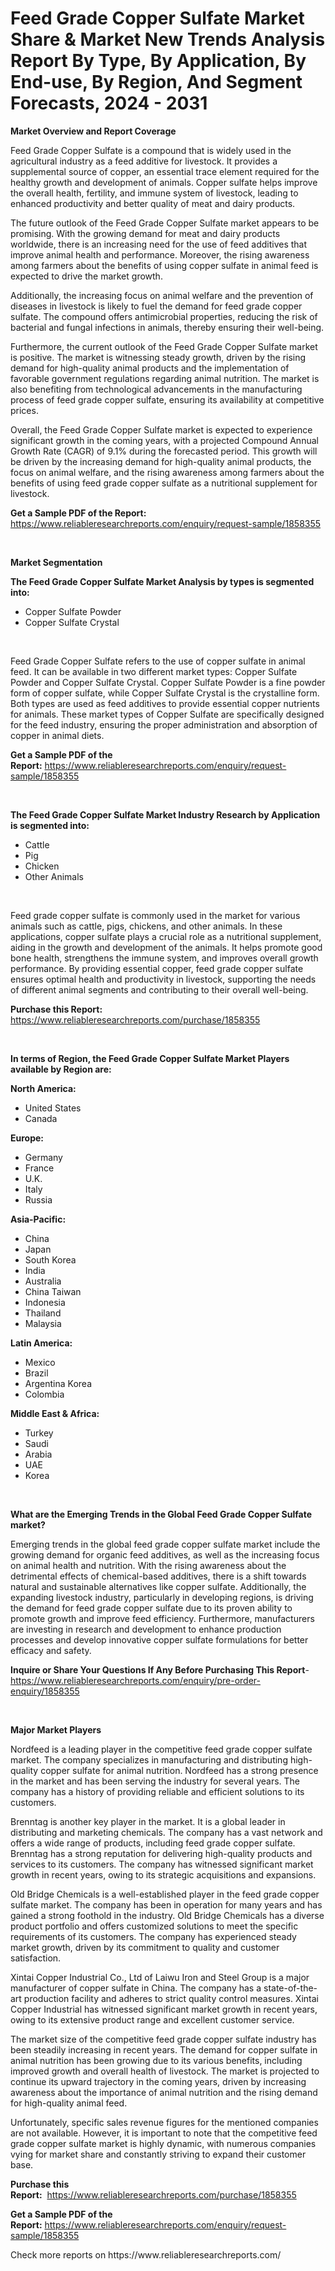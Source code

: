 <p><h1>Feed Grade Copper Sulfate Market Share & Market New Trends Analysis Report By Type, By Application, By End-use, By Region, And Segment Forecasts, 2024 - 2031</h1></p><p><strong>Market Overview and Report Coverage</strong></p>
<p><p>Feed Grade Copper Sulfate is a compound that is widely used in the agricultural industry as a feed additive for livestock. It provides a supplemental source of copper, an essential trace element required for the healthy growth and development of animals. Copper sulfate helps improve the overall health, fertility, and immune system of livestock, leading to enhanced productivity and better quality of meat and dairy products.</p><p>The future outlook of the Feed Grade Copper Sulfate market appears to be promising. With the growing demand for meat and dairy products worldwide, there is an increasing need for the use of feed additives that improve animal health and performance. Moreover, the rising awareness among farmers about the benefits of using copper sulfate in animal feed is expected to drive the market growth.</p><p>Additionally, the increasing focus on animal welfare and the prevention of diseases in livestock is likely to fuel the demand for feed grade copper sulfate. The compound offers antimicrobial properties, reducing the risk of bacterial and fungal infections in animals, thereby ensuring their well-being.</p><p>Furthermore, the current outlook of the Feed Grade Copper Sulfate market is positive. The market is witnessing steady growth, driven by the rising demand for high-quality animal products and the implementation of favorable government regulations regarding animal nutrition. The market is also benefiting from technological advancements in the manufacturing process of feed grade copper sulfate, ensuring its availability at competitive prices.</p><p>Overall, the Feed Grade Copper Sulfate market is expected to experience significant growth in the coming years, with a projected Compound Annual Growth Rate (CAGR) of 9.1% during the forecasted period. This growth will be driven by the increasing demand for high-quality animal products, the focus on animal welfare, and the rising awareness among farmers about the benefits of using feed grade copper sulfate as a nutritional supplement for livestock.</p></p>
<p><strong>Get a Sample PDF of the Report:</strong> <a href="https://www.reliableresearchreports.com/enquiry/request-sample/1858355">https://www.reliableresearchreports.com/enquiry/request-sample/1858355</a></p>
<p>&nbsp;</p>
<p><strong>Market Segmentation</strong></p>
<p><strong>The Feed Grade Copper Sulfate Market Analysis by types is segmented into:</strong></p>
<p><ul><li>Copper Sulfate Powder</li><li>Copper Sulfate Crystal</li></ul></p>
<p>&nbsp;</p>
<p><p>Feed Grade Copper Sulfate refers to the use of copper sulfate in animal feed. It can be available in two different market types: Copper Sulfate Powder and Copper Sulfate Crystal. Copper Sulfate Powder is a fine powder form of copper sulfate, while Copper Sulfate Crystal is the crystalline form. Both types are used as feed additives to provide essential copper nutrients for animals. These market types of Copper Sulfate are specifically designed for the feed industry, ensuring the proper administration and absorption of copper in animal diets.</p></p>
<p><strong>Get a Sample PDF of the Report:</strong>&nbsp;<a href="https://www.reliableresearchreports.com/enquiry/request-sample/1858355">https://www.reliableresearchreports.com/enquiry/request-sample/1858355</a></p>
<p>&nbsp;</p>
<p><strong>The Feed Grade Copper Sulfate Market Industry Research by Application is segmented into:</strong></p>
<p><ul><li>Cattle</li><li>Pig</li><li>Chicken</li><li>Other Animals</li></ul></p>
<p>&nbsp;</p>
<p><p>Feed grade copper sulfate is commonly used in the market for various animals such as cattle, pigs, chickens, and other animals. In these applications, copper sulfate plays a crucial role as a nutritional supplement, aiding in the growth and development of the animals. It helps promote good bone health, strengthens the immune system, and improves overall growth performance. By providing essential copper, feed grade copper sulfate ensures optimal health and productivity in livestock, supporting the needs of different animal segments and contributing to their overall well-being.</p></p>
<p><strong>Purchase this Report:</strong>&nbsp; <a href="https://www.reliableresearchreports.com/purchase/1858355">https://www.reliableresearchreports.com/purchase/1858355</a></p>
<p>&nbsp;</p>
<p><strong>In terms of Region, the Feed Grade Copper Sulfate Market Players available by Region are:</strong></p>
<p>
    <p> <strong> North America: </strong>
        <ul>
            <li>United States</li>
            <li>Canada</li>
        </ul>
        </p> 
    <p> <strong> Europe: </strong>
        <ul>
            <li>Germany</li>
            <li>France</li>
            <li>U.K.</li>
            <li>Italy</li>
            <li>Russia</li>
        </ul>
        </p> 
    <p> <strong> Asia-Pacific: </strong>
        <ul>
            <li>China</li>
            <li>Japan</li>
            <li>South Korea</li>
            <li>India</li>
            <li>Australia</li>
            <li>China Taiwan</li>
            <li>Indonesia</li>
            <li>Thailand</li>
            <li>Malaysia</li>
        </ul>
        </p> 
    <p> <strong> Latin America: </strong>
        <ul>
            <li>Mexico</li>
            <li>Brazil</li>
            <li>Argentina Korea</li>
            <li>Colombia</li>
        </ul>
        </p> 
    <p> <strong> Middle East & Africa: </strong>
        <ul>
            <li>Turkey</li>
            <li>Saudi</li>
            <li>Arabia</li>
            <li>UAE</li>
            <li>Korea</li>
        </ul>
    </p>
    </p>
<p>&nbsp;</p>
<p><strong>What are the Emerging Trends in the Global Feed Grade Copper Sulfate market?</strong></p>
<p><p>Emerging trends in the global feed grade copper sulfate market include the growing demand for organic feed additives, as well as the increasing focus on animal health and nutrition. With the rising awareness about the detrimental effects of chemical-based additives, there is a shift towards natural and sustainable alternatives like copper sulfate. Additionally, the expanding livestock industry, particularly in developing regions, is driving the demand for feed grade copper sulfate due to its proven ability to promote growth and improve feed efficiency. Furthermore, manufacturers are investing in research and development to enhance production processes and develop innovative copper sulfate formulations for better efficacy and safety.</p></p>
<p><strong>Inquire or Share Your Questions If Any Before Purchasing This Report</strong>- <a href="https://www.reliableresearchreports.com/enquiry/pre-order-enquiry/1858355">https://www.reliableresearchreports.com/enquiry/pre-order-enquiry/1858355</a></p>
<p>&nbsp;</p>
<p><strong>Major Market Players</strong></p>
<p><p>Nordfeed is a leading player in the competitive feed grade copper sulfate market. The company specializes in manufacturing and distributing high-quality copper sulfate for animal nutrition. Nordfeed has a strong presence in the market and has been serving the industry for several years. The company has a history of providing reliable and efficient solutions to its customers.</p><p>Brenntag is another key player in the market. It is a global leader in distributing and marketing chemicals. The company has a vast network and offers a wide range of products, including feed grade copper sulfate. Brenntag has a strong reputation for delivering high-quality products and services to its customers. The company has witnessed significant market growth in recent years, owing to its strategic acquisitions and expansions.</p><p>Old Bridge Chemicals is a well-established player in the feed grade copper sulfate market. The company has been in operation for many years and has gained a strong foothold in the industry. Old Bridge Chemicals has a diverse product portfolio and offers customized solutions to meet the specific requirements of its customers. The company has experienced steady market growth, driven by its commitment to quality and customer satisfaction.</p><p>Xintai Copper Industrial Co., Ltd of Laiwu Iron and Steel Group is a major manufacturer of copper sulfate in China. The company has a state-of-the-art production facility and adheres to strict quality control measures. Xintai Copper Industrial has witnessed significant market growth in recent years, owing to its extensive product range and excellent customer service.</p><p>The market size of the competitive feed grade copper sulfate industry has been steadily increasing in recent years. The demand for copper sulfate in animal nutrition has been growing due to its various benefits, including improved growth and overall health of livestock. The market is projected to continue its upward trajectory in the coming years, driven by increasing awareness about the importance of animal nutrition and the rising demand for high-quality animal feed.</p><p>Unfortunately, specific sales revenue figures for the mentioned companies are not available. However, it is important to note that the competitive feed grade copper sulfate market is highly dynamic, with numerous companies vying for market share and constantly striving to expand their customer base.</p></p>
<p><strong>Purchase this Report:</strong>&nbsp;&nbsp;<a href="https://www.reliableresearchreports.com/purchase/1858355">https://www.reliableresearchreports.com/purchase/1858355</a></p>
<p></p>
<p><strong>Get a Sample PDF of the Report:</strong>&nbsp;<a href="https://www.reliableresearchreports.com/enquiry/request-sample/1858355">https://www.reliableresearchreports.com/enquiry/request-sample/1858355</a></p>
<p>Check more reports on https://www.reliableresearchreports.com/</p>